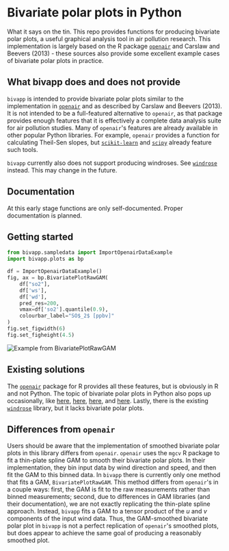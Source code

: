 # Bivariate polar plots in Python
What it says on the tin. This repo provides functions for producing bivariate polar plots, a useful graphical analysis tool in air pollution research. This implementation is largely based on the R package [`openair`](https://github.com/openair-project/openair/tree/master) and Carslaw and Beevers (2013) - these sources also provide some excellent example cases of bivariate polar plots in practice.

## What bivapp does and does not provide
`bivapp` is intended to provide bivariate polar plots similar to the implementation in [`openair`](https://github.com/openair-project/openair/tree/master) and as described by Carslaw and Beevers (2013). It is not intended to be a full-featured alternative to `openair`, as that package provides enough features that it is effectively a complete data analysis suite for air pollution studies. Many of `openair`'s features are already available in other popular Python libraries. For example, `openair` provides a function for calculating Theil-Sen slopes, but [`scikit-learn`](https://scikit-learn.org/stable/auto_examples/linear_model/plot_theilsen.html) and [`scipy`](https://docs.scipy.org/doc/scipy/reference/generated/scipy.stats.theilslopes.html) already feature such tools.

`bivapp` currently also does not support producing windroses. See [`windrose`](https://github.com/python-windrose/windrose) instead. This may change in the future.

## Documentation
At this early stage functions are only self-documented. Proper documentation is planned.

## Getting started
```python
from bivapp.sampledata import ImportOpenairDataExample
import bivapp.plots as bp

df = ImportOpenairDataExample()
fig, ax = bp.BivariatePlotRawGAM(
    df["so2"], 
    df['ws'], 
    df['wd'], 
    pred_res=200, 
    vmax=df['so2'].quantile(0.9),
    colourbar_label="SO$_2$ [ppbv]"
)
fig.set_figwidth(6)
fig.set_figheight(4.5)
```
![Example from BivariatePlotRawGAM](/examples/images/example_openair_so2_raw_gam.png)

## Existing solutions
The [`openair`](https://github.com/openair-project/openair/tree/master) package for R provides all these features, but is obviously in R and not Python. The topic of bivariate polar plots in Python also pops up occasionally, like [here](https://stackoverflow.com/questions/61940629/bivariate-polar-plots-in-python), [here](https://stackoverflow.com/questions/61702585/pollution-rose-plot-gridded), [here](https://stackoverflow.com/questions/9071084/how-to-create-a-polar-contour-plot), and [here](https://blog.rtwilson.com/producing-polar-contour-plots-with-matplotlib/). Lastly, there is the existing [`windrose`](https://github.com/python-windrose/windrose) library, but it lacks bivariate polar plots.

## Differences from `openair`
Users should be aware that the implementation of smoothed bivariate polar plots in this library differs from `openair`. `openair` uses the `mgcv` R package to fit a thin-plate spline GAM to smooth their bivariate polar plots. In their implementation, they bin input data by wind direction and speed, and then fit the GAM to this binned data. In `bivapp` there is currently only one method that fits a GAM, `BivariatePlotRawGAM`. This method differs from `openair`'s in a couple ways: first, the GAM is fit to the raw measurements rather than binned measurements; second, due to differences in GAM libraries (and their documentation), we are not exactly replicating the thin-plate spline approach. Instead, `bivapp` fits a GAM to a tensor product of the $u$ and $v$ components of the input wind data. Thus, the GAM-smoothed bivariate polar plot in `bivapp` is not a perfect replication of `openair`'s smoothed plots, but does appear to achieve the same goal of producing a reasonably smoothed plot.
